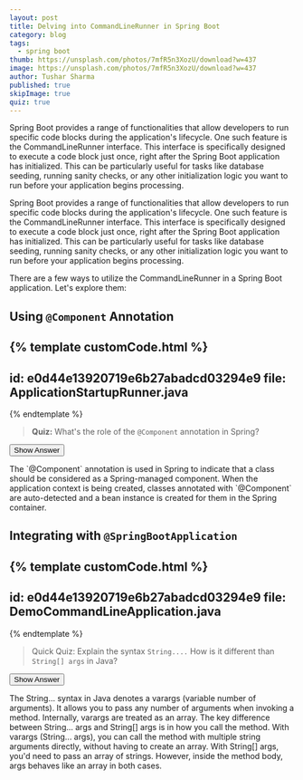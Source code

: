 ```yaml
---
layout: post
title: Delving into CommandLineRunner in Spring Boot
category: blog
tags:
  - spring boot
thumb: https://unsplash.com/photos/7mfR5n3XozU/download?w=437
image: https://unsplash.com/photos/7mfR5n3XozU/download?w=437
author: Tushar Sharma
published: true
skipImage: true
quiz: true
---
```


Spring Boot provides a range of functionalities that allow developers to run specific code blocks during the application's lifecycle. One such feature is the CommandLineRunner interface. This interface is specifically designed to execute a code block just once, right after the Spring Boot application has initialized. This can be particularly useful for tasks like database seeding, running sanity checks, or any other initialization logic you want to run before your application begins processing.<!-- truncate_here -->

Spring Boot provides a range of functionalities that allow developers to run specific code blocks during the application's lifecycle. One such feature is the CommandLineRunner interface. This interface is specifically designed to execute a code block just once, right after the Spring Boot application has initialized. This can be particularly useful for tasks like database seeding, running sanity checks, or any other initialization logic you want to run before your application begins processing.

There are a few ways to utilize the CommandLineRunner in a Spring Boot application. Let's explore them:

## Using `@Component` Annotation

{% template  customCode.html %}
---
id: e0d44e13920719e6b27abadcd03294e9
file: ApplicationStartupRunner.java
---
{% endtemplate %}

> **Quiz:** What's the role of the `@Component` annotation in Spring?

<button class="quiz-btn" data-showing="false" data-answer="answer1">Show Answer</button>
<div class="quiz-answer" id="answer1">
The `@Component` annotation is used in Spring to indicate that a class should be considered as a Spring-managed component. When the application context is being created, classes annotated with `@Component` are auto-detected and a bean instance is created for them in the Spring container.
</div>

## Integrating with `@SpringBootApplication`

{% template  customCode.html %}
---
id: e0d44e13920719e6b27abadcd03294e9
file: DemoCommandLineApplication.java
---
{% endtemplate %}

> Quick Quiz: Explain the syntax `String....` How is it different than `String[] args` in Java?

<button class="quiz-btn" data-showing="false" data-answer="answer2">Show Answer</button>
<div class="quiz-answer" id="answer2">
The String... syntax in Java denotes a varargs (variable number of arguments). It allows you to pass any number of arguments when invoking a method. Internally, varargs are treated as an array. The key difference between String... args and String[] args is in how you call the method. With varargs (String... args), you can call the method with multiple string arguments directly, without having to create an array. With String[] args, you'd need to pass an array of strings. However, inside the method body, args behaves like an array in both cases.
</div>
